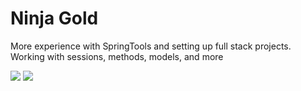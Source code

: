 # Ninja Gold

More experience with SpringTools and setting up full stack projects.
Working with sessions, methods, models, and more

![](https://github.com/lisabroadhead/JAVA-coding-dojo/blob/main/springProjects/com.codingdojo.ninjaGold2/Screen%20Recording%202022-04-11%20at%2011.06.18%20AM.gif)
![](https://github.com/lisabroadhead/JAVA-coding-dojo/blob/main/springProjects/com.codingdojo.ninjaGold2/Screen%20Shot%202022-04-11%20at%2010.59.06%20AM.png)


